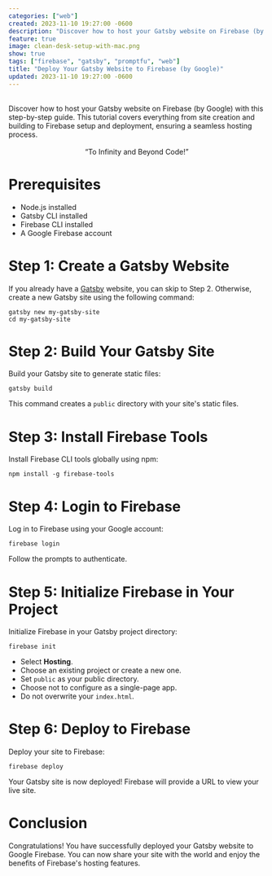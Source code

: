 ```yaml
---
categories: ["web"]
created: 2023-11-10 19:27:00 -0600
description: "Discover how to host your Gatsby website on Firebase (by Google) with this step-by-step guide. This tutorial covers everything from site creation and building to Firebase setup and deployment, ensuring a seamless hosting process."
feature: true
image: clean-desk-setup-with-mac.png
show: true
tags: ["firebase", "gatsby", "promptfu", "web"]
title: "Deploy Your Gatsby Website to Firebase (by Google)"
updated: 2023-11-10 19:27:00 -0600
---
```

<br />
Discover how to host your Gatsby website on Firebase (by Google) with this step-by-step guide. This tutorial covers everything from site creation and building to Firebase setup and deployment, ensuring a seamless hosting process.

<br />
<br />
<center><q>To Infinity and Beyond Code!</q></center>

<!--more-->

# Prerequisites

- Node.js installed
- Gatsby CLI installed
- Firebase CLI installed
- A Google Firebase account

# Step 1: Create a Gatsby Website

If you already have a <a href="https://www.gatsbyjs.com/" target="_blank">Gatsby</a> website, you can skip to Step 2. Otherwise, create a new Gatsby site using the following command:

```shell
gatsby new my-gatsby-site
cd my-gatsby-site
```

# Step 2: Build Your Gatsby Site

Build your Gatsby site to generate static files:

```shell
gatsby build
```

This command creates a `public` directory with your site's static files.

# Step 3: Install Firebase Tools

Install Firebase CLI tools globally using npm:

```shell
npm install -g firebase-tools
```

# Step 4: Login to Firebase

Log in to Firebase using your Google account:

```shell
firebase login
```

Follow the prompts to authenticate.

# Step 5: Initialize Firebase in Your Project

Initialize Firebase in your Gatsby project directory:

```shell
firebase init
```

- Select **Hosting**.
- Choose an existing project or create a new one.
- Set `public` as your public directory.
- Choose not to configure as a single-page app.
- Do not overwrite your `index.html`.

# Step 6: Deploy to Firebase

Deploy your site to Firebase:

```shell
firebase deploy
```

Your Gatsby site is now deployed! Firebase will provide a URL to view your live site.

# Conclusion

Congratulations! You have successfully deployed your Gatsby website to Google Firebase. You can now share your site with the world and enjoy the benefits of Firebase's hosting features.
